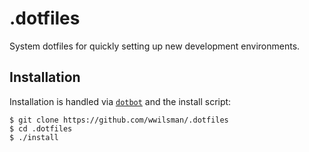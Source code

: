 # .dotfiles

System dotfiles for quickly setting up new development environments.

## Installation

Installation is handled via [`dotbot`](https://github.com/anishathalye/dotbot) and the install script:

``` sh-session
$ git clone https://github.com/wwilsman/.dotfiles
$ cd .dotfiles
$ ./install
```
